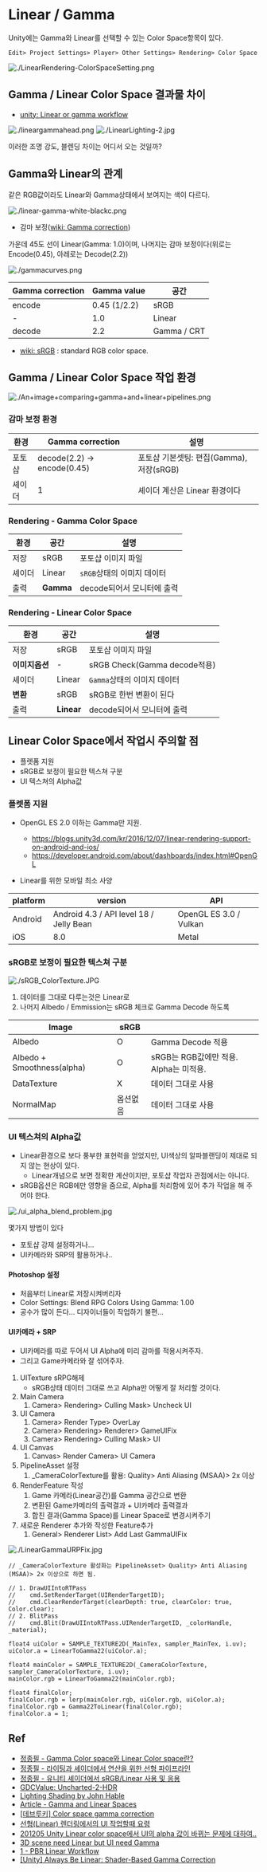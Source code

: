 # Linear / Gamma

Unity에는 Gamma와 Linear를 선택할 수 있는 Color Space항목이 있다.

`Edit> Project Settings> Player> Other Settings> Rendering> Color Space`

![./LinearRendering-ColorSpaceSetting.png](./LinearRendering-ColorSpaceSetting.png)

## Gamma / Linear Color Space 결과물 차이

- [unity: Linear or gamma workflow](https://docs.unity3d.com/2021.1/Documentation/Manual/LinearRendering-LinearOrGammaWorkflow.html)

![./lineargammahead.png](./lineargammahead.png)
![./LinearLighting-2.jpg](./LinearLighting-2.jpg)

이러한 조명 강도, 블렌딩 차이는 어디서 오는 것일까?

## Gamma와 Linear의 관계

같은 RGB값이라도 Linear와 Gamma상태에서 보여지는 색이 다르다.

![./linear-gamma-white-blackc.png](./linear-gamma-white-blackc.png)

- 감마 보정([wiki: Gamma correction](https://en.wikipedia.org/w/index.php?title=Gamma_correction))

가운데 45도 선이 Linear(Gamma: 1.0)이며, 나머지는 감마 보정이다(위로는 Encode(0.45), 아레로는 Decode(2.2))

![./gammacurves.png](./gammacurves.png)

| Gamma correction | Gamma value  | 공간        |
|------------------|--------------|-------------|
| encode           | 0.45 (1/2.2) | sRGB        |
| -                | 1.0          | Linear      |
| decode           | 2.2          | Gamma / CRT |

- [wiki: sRGB](https://en.wikipedia.org/wiki/SRGB) : standard RGB color space.

## Gamma / Linear Color Space 작업 환경

![./An+image+comparing+gamma+and+linear+pipelines.png](./An+image+comparing+gamma+and+linear+pipelines.png)

### 감마 보정 환경

| 환경   | Gamma correction            | 설명                                     |
|--------|-----------------------------|------------------------------------------|
| 포토샵 | decode(2.2) -> encode(0.45) | 포토샵 기본셋팅: 편집(Gamma), 저장(sRGB) |
| 셰이더 | 1                           | 셰이더 계산은 Linear 환경이다            |

### Rendering - Gamma Color Space

| 환경   | 공간      | 설명                       |
|--------|-----------|----------------------------|
| 저장   | sRGB      | 포토샵 이미지 파일         |
| 셰이더 | Linear    | `sRGB`상태의 이미지 데이터 |
| 출력   | __Gamma__ | decode되어서 모니터에 출력 |

### Rendering - Linear Color Space

| 환경           | 공간       | 설명                         |
|----------------|------------|------------------------------|
| 저장           | sRGB       | 포토샵 이미지 파일           |
| __이미지옵션__ | -          | sRGB Check(Gamma decode적용) |
| 셰이더         | Linear     | `Gamma`상태의 이미지 데이터  |
| __변환__       | sRGB       | sRGB로 한번 변환이 된다      |
| 출력           | __Linear__ | decode되어서 모니터에 출력   |

## Linear Color Space에서 작업시 주의할 점

- 플렛폼 지원
- sRGB로 보정이 필요한 텍스쳐 구분
- UI 텍스쳐의 Alpha값

### 플렛폼 지원

- OpenGL ES 2.0 이하는 Gamma만 지원.
  - <https://blogs.unity3d.com/kr/2016/12/07/linear-rendering-support-on-android-and-ios/>
  - <https://developer.android.com/about/dashboards/index.html#OpenGL>

- Linear를 위한 모바일 최소 사양

| platform | version                                 | API                    |
|----------|-----------------------------------------|------------------------|
| Android  | Android 4.3 / API level 18 / Jelly Bean | OpenGL ES 3.0 / Vulkan |
| iOS      | 8.0                                     | Metal                  |

### sRGB로 보정이 필요한 텍스쳐 구분

![./sRGB_ColorTexture.JPG](./sRGB_ColorTexture.JPG)

1. 데이터를 그대로 다루는것은 Linear로
2. 나머지 Albedo / Emmission는 sRGB 체크로 Gamma Decode 하도록

| Image                      | sRGB     |                                        |
|----------------------------|----------|----------------------------------------|
| Albedo                     | O        | Gamma Decode 적용                      |
| Albedo + Smoothness(alpha) | O        | sRGB는 RGB값에만 적용. Alpha는 미적용. |
| DataTexture                | X        | 데이터 그대로 사용                     |
| NormalMap                  | 옵션없음 | 데이터 그대로 사용                     |

### UI 텍스쳐의 Alpha값

- Linear환경으로 보다 풍부한 표현력을 얻었지만, UI색상의 알파블랜딩이 제대로 되지 않는 현상이 있다.
  - Linear개념으로 보면 정확한 계산이지만, 포토샵 작업자 관점에서는 아니다.
- sRGB옵션은 RGB에만 영향을 줌으로, Alpha를 처리함에 있어 추가 작업을 해 주어야 한다.

![./ui_alpha_blend_problem.jpg](./ui_alpha_blend_problem.jpg)

몇가지 방법이 있다

- 포토샵 강제 설정하거나...
- UI카메라와 SRP의 활용하거나..

#### Photoshop 설정

- 처음부터 Linear로 저장시켜버리자
- Color Settings: Blend RPG Colors Using Gamma: 1.00
- 공수가 많이 든다... 디자이너들이 작업하기 불편...

#### UI카메라 + SRP

- UI카메라를 따로 두어서 UI Alpha에 미리 감마를 적용시켜주자.
- 그리고 Game카메라와 잘 섞어주자.

1. UITexture sRPG해제
   - sRGB상태 데이터 그대로 쓰고 Alpha만 어떻게 잘 처리할 것이다.
2. Main Camera
   1. Camera> Rendering> Culling Mask> Uncheck UI
3. UI Camera
   1. Camera> Render Type> OverLay
   2. Camera> Rendering> Renderer> GameUIFix
   3. Camera> Rendering> Culling Mask> UI
4. UI Canvas
   1. Canvas> Render Camera> UI Camera
5. PipelineAsset 설정
   1. _CameraColorTexture를 활용: Quality> Anti Aliasing (MSAA)> 2x 이상
6. RenderFeature 작성
   1. Game 카메라(Linear공간)를 Gamma 공간으로 변환
   2. 변환된 Game카메라의 출력결과 + UI카메라 출력결과
   3. 합친 결과(Gamma Space)를 Linear Space로 변경시켜주기
7. 새로운 Renderer 추가와 작성한 Feature추가
   1. General> Renderer List> Add Last GammaUIFix

![./LinearGammaURPFix.jpg](./LinearGammaURPFix.jpg)

``` hlsl
// _CameraColorTexture 활성화는 PipelineAsset> Quality> Anti Aliasing (MSAA)> 2x 이상으로 하면 됨.

// 1. DrawUIIntoRTPass
//    cmd.SetRenderTarget(UIRenderTargetID);
//    cmd.ClearRenderTarget(clearDepth: true, clearColor: true, Color.clear);
// 2. BlitPass
//    cmd.Blit(DrawUIIntoRTPass.UIRenderTargetID, _colorHandle, _material);

float4 uiColor = SAMPLE_TEXTURE2D(_MainTex, sampler_MainTex, i.uv);
uiColor.a = LinearToGamma22(uiColor.a);

float4 mainColor = SAMPLE_TEXTURE2D(_CameraColorTexture, sampler_CameraColorTexture, i.uv);
mainColor.rgb = LinearToGamma22(mainColor.rgb);

float4 finalColor;
finalColor.rgb = lerp(mainColor.rgb, uiColor.rgb, uiColor.a);
finalColor.rgb = Gamma22ToLinear(finalColor.rgb);
finalColor.a = 1;
```

## Ref

- [정종필 - Gamma Color space와 Linear Color space란?](https://www.youtube.com/watch?v=Xwlm5V-bnBc)
- [정종필 - 라이팅과 셰이더에서 연산을 위한 선형 파이프라인](https://www.youtube.com/watch?v=oVyqLhVrjhY)
- [정종필 - 유니티 셰이더에서 sRGB/Linear 사용 및 응용](https://www.youtube.com/watch?v=lUvsEfqOkUo)
- [GDCValue: Uncharted-2-HDR](https://www.gdcvault.com/play/1012351/Uncharted-2-HDR)
- [Lighting Shading by John Hable](https://www.slideshare.net/naughty_dog/lighting-shading-by-john-hable)
- [Article - Gamma and Linear Spaces](http://www.codinglabs.net/article_gamma_vs_linear.aspx)
- [[데브루키] Color space gamma correction](https://www.slideshare.net/agebreak/color-space-gamma-correction)
- [선형(Linear) 렌더링에서의 UI 작업할때 요령](https://chulin28ho.tistory.com/476)
- [201205 Unity Linear color space에서 UI의 alpha 값이 바뀌는 문제에 대하여..](https://illu.tistory.com/1430)
- [3D scene need Linear but UI need Gamma](https://cmwdexint.com/2019/05/30/3d-scene-need-linear-but-ui-need-gamma/)
- [1 - PBR Linear Workflow](https://forum.reallusion.com/308094/1-PBR-Linear-Workflow)
- [[Unity] Always Be Linear: Shader-Based Gamma Correction](https://medium.com/@abdulla.aldandarawy/unity-always-be-linear-1a30db4765db)
